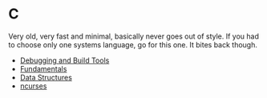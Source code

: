 # C

Very old, very fast and minimal, basically never goes out of style. If you had to choose only one systems language, go for this one. It bites back though.

- [Debugging and Build Tools](good-to-know/)
- [Fundamentals](fundamentals/)
- [Data Structures](data_structures/)
- [ncurses](ncurses/)
